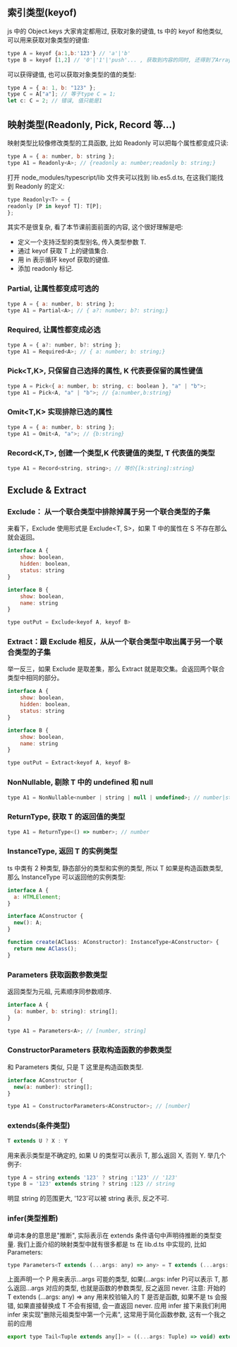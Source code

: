 ## 索引类型(keyof)

js 中的 Object.keys 大家肯定都用过, 获取对象的键值, ts 中的 keyof 和他类似, 可以用来获取对象类型的键值:

```js
type A = keyof {a:1,b:'123'} // 'a'|'b'
type B = keyof [1,2] // '0'|'1'|'push'... , 获取到内容的同时, 还得到了Array原型上的方法和属性(实战中暂时没遇到这种需求, 了解即可)
```

可以获得键值, 也可以获取对象类型的值的类型:

```js
type A = { a: 1, b: "123" };
type C = A["a"]; // 等于type C = 1;
let c: C = 2; // 错误, 值只能是1
```

## 映射类型(Readonly, Pick, Record 等...)

映射类型比较像修改类型的工具函数, 比如 Readonly 可以把每个属性都变成只读:

```js
type A = { a: number, b: string };
type A1 = Readonly<A>; // {readonly a: number;readonly b: string;}
```

打开 node_modules/typescript/lib 文件夹可以找到 lib.es5.d.ts, 在这我们能找到 Readonly 的定义:

```js
type Readonly<T> = {
readonly [P in keyof T]: T[P];
};
```

其实不是很复杂, 看了本节课前面前面的内容, 这个很好理解是吧:

- 定义一个支持泛型的类型别名, 传入类型参数 T.
- 通过 keyof 获取 T 上的键值集合.
- 用 in 表示循环 keyof 获取的键值.
- 添加 readonly 标记.

### Partial<T>, 让属性都变成可选的

```js
type A = { a: number, b: string };
type A1 = Partial<A>; // { a?: number; b?: string;}
```

### Required<T>, 让属性都变成必选

```js
type A = { a?: number, b?: string };
type A1 = Required<A>; // { a: number; b: string;}
```

### Pick<T,K>, 只保留自己选择的属性, K 代表要保留的属性键值

```js
type A = Pick<{ a: number, b: string, c: boolean }, "a" | "b">;
type A1 = Pick<A, "a" | "b">; // {a:number,b:string}
```

### Omit<T,K> 实现排除已选的属性

```js
type A = { a: number, b: string };
type A1 = Omit<A, "a">; // {b:string}
```

### Record<K,T>, 创建一个类型,K 代表键值的类型, T 代表值的类型

```js
type A1 = Record<string, string>; // 等价{[k:string]:string}
```

## Exclude & Extract

### Exclude： 从一个联合类型中排除掉属于另一个联合类型的子集

来看下，Exclude 使用形式是 Exclude<T, S>，如果 T 中的属性在 S 不存在那么就会返回。

```js
interface A {
    show: boolean,
    hidden: boolean,
    status: string
}

interface B {
    show: boolean,
    name: string
}

type outPut = Exclude<keyof A, keyof B>
```

### Extract：跟 Exclude 相反，从从一个联合类型中取出属于另一个联合类型的子集

举一反三，如果 Exclude 是取差集，那么 Extract 就是取交集。会返回两个联合类型中相同的部分。

```js
interface A {
    show: boolean,
    hidden: boolean,
    status: string
}

interface B {
    show: boolean,
    name: string
}

type outPut = Extract<keyof A, keyof B>
```

### NonNullable, 剔除 T 中的 undefined 和 null

```js
type A1 = NonNullable<number | string | null | undefined>; // number|string
```

### ReturnType, 获取 T 的返回值的类型

```js
type A1 = ReturnType<() => number>; // number
```

### InstanceType, 返回 T 的实例类型

ts 中类有 2 种类型, 静态部分的类型和实例的类型, 所以 T 如果是构造函数类型, 那么 InstanceType 可以返回他的实例类型:

```js
interface A {
  a: HTMLElement;
}

interface AConstructor {
  new(): A;
}

function create(AClass: AConstructor): InstanceType<AConstructor> {
  return new AClass();
}
```

### Parameters 获取函数参数类型

返回类型为元祖, 元素顺序同参数顺序.

```js
interface A {
  (a: number, b: string): string[];
}

type A1 = Parameters<A>; // [number, string]
```

### ConstructorParameters 获取构造函数的参数类型

和 Parameters 类似, 只是 T 这里是构造函数类型.

```js
interface AConstructor {
  new(a: number): string[];
}

type A1 = ConstructorParameters<AConstructor>; // [number]
```

### extends(条件类型)

```js
T extends U ? X : Y
```

用来表示类型是不确定的, 如果 U 的类型可以表示 T, 那么返回 X, 否则 Y. 举几个例子:

```js
type A = string extends '123' ? string :'123' // '123'
type B = '123' extends string ? string :123 // string
```

明显 string 的范围更大, '123'可以被 string 表示, 反之不可.

### infer(类型推断)

单词本身的意思是"推断", 实际表示在 extends 条件语句中声明待推断的类型变量. 我们上面介绍的映射类型中就有很多都是 ts 在 lib.d.ts 中实现的, 比如 Parameters:

```js
type Parameters<T extends (...args: any) => any> = T extends (...args: infer P) => any ? P : never;
```

上面声明一个 P 用来表示...args 可能的类型, 如果(...args: infer P)可以表示 T, 那么返回...args 对应的类型, 也就是函数的参数类型, 反之返回 never.
注意: 开始的 T extends (...args: any) => any 用来校验输入的 T 是否是函数, 如果不是 ts 会报错, 如果直接替换成 T 不会有报错, 会一直返回 never.
应用 infer
接下来我们利用 infer 来实现"删除元祖类型中第一个元素", 这常用于简化函数参数, 这有一个我之前的应用

```js
export type Tail<Tuple extends any[]> = ((...args: Tuple) => void) extends ((a: any, ...args: infer T) => void) ? T : never;
```


